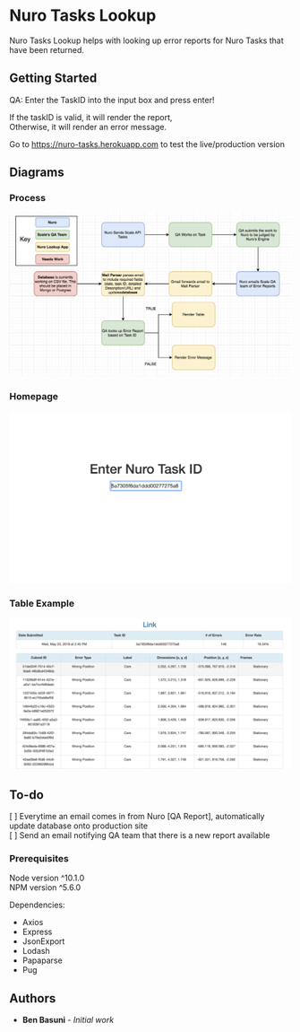 # Nuro Tasks Lookup

Nuro Tasks Lookup helps with looking up error reports for Nuro Tasks that have been returned.

## Getting Started

QA: Enter the TaskID into the input box and press enter!  

If the taskID is valid, it will render the report,  
Otherwise, it will render an error message.

Go to https://nuro-tasks.herokuapp.com to test the live/production version

## Diagrams

### Process
![Process](/diagrams/Process.png)
### Homepage
![Homepage](/diagrams/Homepage.png)

### Table Example
![Table Example](/diagrams/TableExample.png)

## To-do
[ ] Everytime an email comes in from Nuro [QA Report], automatically update database onto production site   
[ ] Send an email notifying QA team that there is a new report available  

### Prerequisites

Node version ^10.1.0  
NPM version ^5.6.0

Dependencies:  
  * Axios  
  * Express  
  * JsonExport  
  * Lodash  
  * Papaparse  
  * Pug  

## Authors

* **Ben Basuni** - *Initial work* 
